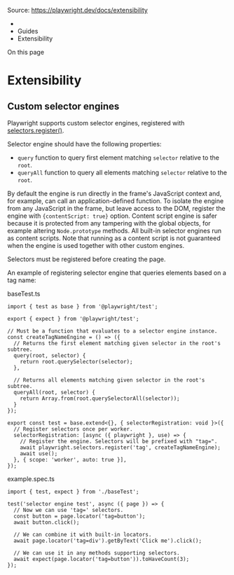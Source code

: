 Source: https://playwright.dev/docs/extensibility

  * [](/)
  * Guides
  * Extensibility



On this page

# Extensibility

## Custom selector engines​

Playwright supports custom selector engines, registered with [selectors.register()](/docs/api/class-selectors#selectors-register).

Selector engine should have the following properties:

  * `query` function to query first element matching `selector` relative to the `root`.
  * `queryAll` function to query all elements matching `selector` relative to the `root`.



By default the engine is run directly in the frame's JavaScript context and, for example, can call an application-defined function. To isolate the engine from any JavaScript in the frame, but leave access to the DOM, register the engine with `{contentScript: true}` option. Content script engine is safer because it is protected from any tampering with the global objects, for example altering `Node.prototype` methods. All built-in selector engines run as content scripts. Note that running as a content script is not guaranteed when the engine is used together with other custom engines.

Selectors must be registered before creating the page.

An example of registering selector engine that queries elements based on a tag name:

baseTest.ts
    
    
    import { test as base } from '@playwright/test';  
      
    export { expect } from '@playwright/test';  
      
    // Must be a function that evaluates to a selector engine instance.  
    const createTagNameEngine = () => ({  
      // Returns the first element matching given selector in the root's subtree.  
      query(root, selector) {  
        return root.querySelector(selector);  
      },  
      
      // Returns all elements matching given selector in the root's subtree.  
      queryAll(root, selector) {  
        return Array.from(root.querySelectorAll(selector));  
      }  
    });  
      
    export const test = base.extend<{}, { selectorRegistration: void }>({  
      // Register selectors once per worker.  
      selectorRegistration: [async ({ playwright }, use) => {  
        // Register the engine. Selectors will be prefixed with "tag=".  
        await playwright.selectors.register('tag', createTagNameEngine);  
        await use();  
      }, { scope: 'worker', auto: true }],  
    });  
    

example.spec.ts
    
    
    import { test, expect } from './baseTest';  
      
    test('selector engine test', async ({ page }) => {  
      // Now we can use 'tag=' selectors.  
      const button = page.locator('tag=button');  
      await button.click();  
      
      // We can combine it with built-in locators.  
      await page.locator('tag=div').getByText('Click me').click();  
      
      // We can use it in any methods supporting selectors.  
      await expect(page.locator('tag=button')).toHaveCount(3);  
    });  
    
